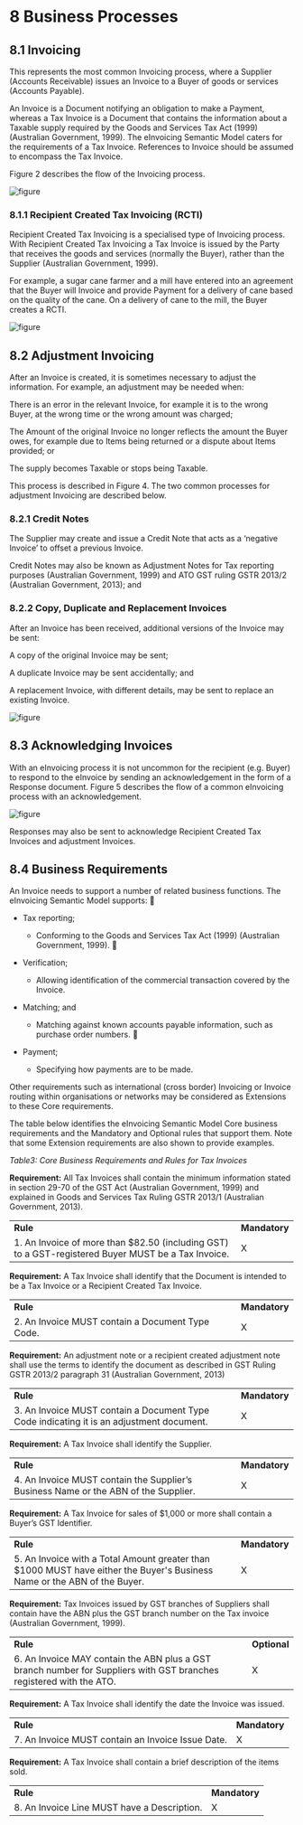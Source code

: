 # 8 Business Processes 

## 8.1 Invoicing 

This represents the most common Invoicing process, where a Supplier (Accounts Receivable) issues an Invoice to a Buyer of goods or services (Accounts Payable). 

An Invoice is a Document notifying an obligation to make a Payment, whereas a Tax Invoice is a Document that contains the information about a Taxable supply required by the Goods and Services Tax Act (1999) (Australian Government, 1999). The eInvoicing Semantic Model caters for the requirements of a Tax Invoice. References to Invoice should be assumed to encompass the Tax Invoice. 

Figure 2 describes the flow of the Invoicing process. 

![figure](images/figure2.PNG)

### 8.1.1 Recipient Created Tax Invoicing (RCTI) 

Recipient Created Tax Invoicing is a specialised type of Invoicing process. With Recipient Created Tax Invoicing a Tax Invoice is issued by the Party that receives the goods and services (normally the Buyer), rather than the Supplier (Australian Government, 1999). 

For example, a sugar cane farmer and a mill have entered into an agreement that the Buyer will Invoice and provide Payment for a delivery of cane based on the quality of the cane. On a delivery of cane to the mill, the Buyer creates a RCTI. 

![figure](images/figure3.PNG)


## 8.2 Adjustment Invoicing 

After an Invoice is created, it is sometimes necessary to adjust the information. For example, an adjustment may be needed when: 

There is an error in the relevant Invoice, for example it is to the wrong Buyer, at the wrong time or the wrong amount was charged; 

The Amount of the original Invoice no longer reflects the amount the Buyer owes, for example due to Items being returned or a dispute about Items provided; or 

The supply becomes Taxable or stops being Taxable. 

This process is described in Figure 4. The two common processes for adjustment Invoicing are described below. 

### 8.2.1 Credit Notes 

The Supplier may create and issue a Credit Note that acts as a ‘negative Invoice’ to offset a previous Invoice. 

Credit Notes may also be known as Adjustment Notes for Tax reporting purposes (Australian Government, 1999) and ATO GST ruling GSTR 2013/2 (Australian Government, 2013); and 


### 8.2.2 Copy, Duplicate and Replacement Invoices 

After an Invoice has been received, additional versions of the Invoice may be sent: 

A copy of the original Invoice may be sent; 

A duplicate Invoice may be sent accidentally; and 

A replacement Invoice, with different details, may be sent to replace an existing Invoice. 

![figure](images/figure4.PNG)


## 8.3 Acknowledging Invoices 

With an eInvoicing process it is not uncommon for the recipient (e.g. Buyer) to respond to the eInvoice by sending an acknowledgement in the form of a Response document. Figure 5 describes the flow of a common eInvoicing process with an acknowledgement. 

![figure](images/figure5.PNG)

Responses may also be sent to acknowledge Recipient Created Tax Invoices and adjustment Invoices. 

## 8.4 Business Requirements 

An Invoice needs to support a number of related business functions. The eInvoicing Semantic Model supports: 
   
- Tax reporting; 

    - Conforming to the Goods and Services Tax Act (1999) (Australian Government, 1999). 
  
- Verification; 

    - Allowing identification of the commercial transaction covered by the Invoice. 

- Matching; and 

    - Matching against known accounts payable information, such as purchase order numbers. 
 
- Payment; 
   
   - Specifying how payments are to be made.
   
Other requirements such as international (cross border) Invoicing or Invoice routing within organisations or networks may be considered as Extensions to these Core requirements. 

The table below identifies the eInvoicing Semantic Model Core business requirements and the Mandatory and Optional rules that support them. Note that some Extension requirements are also shown to provide examples. 

*Table3: Core Business Requirements and Rules for Tax Invoices*

**Requirement:** All Tax Invoices shall contain the minimum information stated in section 29-70 of the GST Act (Australian Government, 1999) and explained in Goods and Services Tax Ruling GSTR 2013/1 (Australian Government, 2013). 

| | |
| ---| ----|
**Rule**| **Mandatory** |
| 1. An Invoice of more than $82.50 (including GST) to a GST-registered Buyer MUST be a Tax Invoice. | X |


**Requirement:** A Tax Invoice shall identify that the Document is intended to be a Tax Invoice or a Recipient Created Tax Invoice. 

| | |
| ---| ----|
**Rule**| **Mandatory** |
|2. An Invoice MUST contain a Document Type Code. | X |


**Requirement:** An adjustment note or a recipient created adjustment note shall use the terms to identify the document as described in GST Ruling GSTR 2013/2 paragraph 31 (Australian Government, 2013) 

| | |
| ---| ----|
**Rule**| **Mandatory** |
| 3. An Invoice MUST contain a Document Type Code indicating it is an adjustment document. | X |

**Requirement:** A Tax Invoice shall identify the Supplier. 

| | |
| ---| ----|
**Rule**| **Mandatory** |
|4. An Invoice MUST contain the Supplier’s Business Name or the ABN of the Supplier. | X |


**Requirement:** A Tax Invoice for sales of $1,000 or more shall contain a Buyer’s GST Identifier. 

| | |
| ---| ----|
**Rule**| **Mandatory** |
| 5. An Invoice with a Total Amount greater than $1000 MUST have either the Buyer's Business Name or the ABN of the Buyer. | X |


**Requirement:** Tax Invoices issued by GST branches of Suppliers shall contain have the ABN plus the GST branch number on the Tax invoice (Australian Government, 1999). 

| | |
| ---| ----|
**Rule**| **Optional** |
| 6. An Invoice MAY contain the ABN plus a GST branch number for Suppliers with GST branches registered with the ATO. | X |



**Requirement:** A Tax Invoice shall identify the date the Invoice was issued. 

| | |
| ---| ----|
**Rule**| **Mandatory** |
|7. An Invoice MUST contain an Invoice Issue Date. | X |


**Requirement:** A Tax Invoice shall contain a brief description of the items sold.

| | |
| ---| ----|
**Rule**| **Mandatory** |
| 8. An Invoice Line MUST have a Description. | X |































